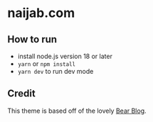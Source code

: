 # naijab.com

## How to run
- install node.js version 18 or later
- `yarn` or `npm install`
- `yarn dev` to run dev mode

## Credit

This theme is based off of the lovely [Bear Blog](https://github.com/HermanMartinus/bearblog/).
